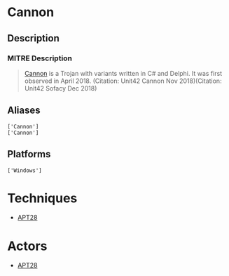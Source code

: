 
# Cannon

## Description

### MITRE Description

> [Cannon](https://attack.mitre.org/software/S0351) is a Trojan with variants written in C# and Delphi. It was first observed in April 2018. (Citation: Unit42 Cannon Nov 2018)(Citation: Unit42 Sofacy Dec 2018)

## Aliases

```
['Cannon']
['Cannon']
```

## Platforms

```
['Windows']
```

# Techniques


* [APT28](../techniques/APT28.md)


# Actors


* [APT28](../actors/APT28.md)


